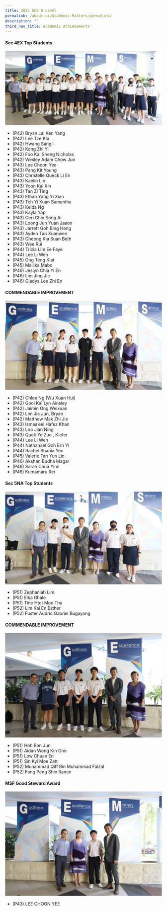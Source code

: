 ```yaml
---
title: 2022 GCE O Level
permalink: /about-us/Academic-Matters/permalink/
description: ""
third_nav_title: Academic Achievements
---
```

#### Sec 4EX Top Students
![](/images/2022%20o%20level%20.jpeg)
* (P42) Bryan Lai Ken Yang
* (P42) Lee Tze Kia
* (P42) Hwang Sangil
* (P42) Kong Zhi Yi
* (P42) Foo Kai Sheng Nicholas
* (P42) Wesley Adam Chow Jun
* (P43) Lee Choon Yee
* (P43) Pang Kit Young
* (P43) Christelle Queck Li En
* (P43) Kaelin Lie
* (P43) Yoon Kai Xin
* (P43) Tan Zi Ting
* (P43) Ethan Yong Yi Xian
* (P43) Teh Yi Xuan Samantha
* (P43) Kelda Ng
* (P43) Kayla Yap
* (P43) Ceri Chin Song Ai
* (P43) Loong Jun Yuan Jason
* (P43) Jarrett Goh Bing Heng
* (P43) Ayden Tan Xuanwen
* (P43) Cheong Kia Suan Beth
* (P43) Wee Rui
* (P44) Tricia Lim Ee Faye
* (P44) Lee Li Wen
* (P45) Ong Teng Kiat
* (P45) Mallika Mabo
* (P46) Jeslyn Chia Yi En
* (P46) Lim Jing Jie
* (P46) Gladys Lee Zhi En

#### COMMENDABLE IMPROVEMENT
![](/images/2022%20CI%20Sec4%20.jpeg)
* (P42) Chloe Ng (Wu Xuan Hui)
* (P42) Gooi Kai Lyn Ainsley
* (P42) Jaimin Ong Weixuan
* (P42) Lim Jia Jun, Bryan
* (P42) Matthew Mak Zhi Jie
* (P43) Ismaa’eel Hafez Khan
* (P43) Loo Jian Ning
* (P43) Quek Ye Zuo , Kiefer
* (P44) Lee Li Wen
* (P44) Nathanael Goh Ern Yi
* (P44) Rachel Shania Yeo
* (P45) Valerie Tan Yun Lin
* (P46) Akshan Budha Magar
* (P46) Sarah Chua Yinn
* (P46) Kumamaru Rei



#### Sec 5NA Top Students
![](/images/2022%20Sec5.jpeg)
* (P51) Zephaniah Lim
* (P51) Elka Ghale
* (P51) Tine Htet Moe Tha
* (P52) Lim Kai En Esther
* (P52) Fuster Audric Gabriel Bugayong

#### COMMENDABLE IMPROVEMENT
![](/images/2022%20CI%20Sec5.jpeg)
* (P51) Hoh Ron Jun
* (P51) Aidan Wong Kin Onn
* (P51) Low Chuan En
* (P51) Sin Kyi Moe Zatt
* (P52) Muhammad Qiff Bin Muhammad Faizal
* (P52) Fong Peng Shin Ranen

#### MSF Good Steward Award
![](/images/2022%20MSF.jpeg)
* (P43) LEE CHOON YEE